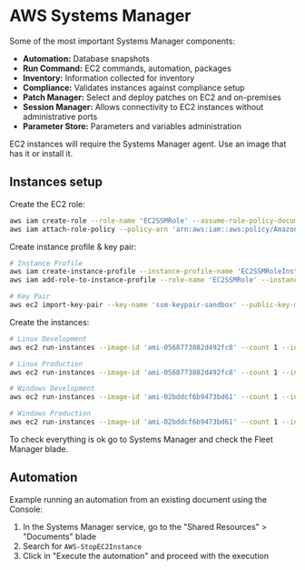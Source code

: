 # AWS Systems Manager

Some of the most important Systems Manager components:

- **Automation:** Database snapshots
- **Run Command:** EC2 commands, automation, packages
- **Inventory:** Information collected for inventory
- **Compliance:** Validates instances against compliance setup
- **Patch Manager:** Select and deploy patches on EC2 and on-premises
- **Session Manager:** Allows connectivity to EC2 instances without administrative ports
- **Parameter Store:** Parameters and variables administration

EC2 instances will require the Systems Manager agent. Use an image that has it or install it.

## Instances setup

Create the EC2 role:

```sh
aws iam create-role --role-name 'EC2SSMRole' --assume-role-policy-document 'file://trust-policy.json'
aws iam attach-role-policy --policy-arn 'arn:aws:iam::aws:policy/AmazonSSMManagedInstanceCore' --role-name 'EC2SSMRole'
```

Create instance profile & key pair:

```sh
# Instance Profile
aws iam create-instance-profile --instance-profile-name 'EC2SSMRoleInstanceProfile'
aws iam add-role-to-instance-profile --role-name 'EC2SSMRole' --instance-profile-name 'EC2SSMRoleInstanceProfile'

# Key Pair
aws ec2 import-key-pair --key-name 'ssm-keypair-sandbox' --public-key-material 'fileb://~/.ssh/id_rsa.pub'
```

Create the instances:

```sh
# Linux Development
aws ec2 run-instances --image-id 'ami-0568773882d492fc8' --count 1 --instance-type 't2.micro' --key-name 'ssm-keypair-sandbox' --iam-instance-profile 'Name=EC2SSMRoleInstanceProfile' --tag-specifications 'ResourceType=instance,Tags=[{Key=Name,Value=DevLinux}, {Key=Environment,Value=Development}]'

# Linux Production
aws ec2 run-instances --image-id 'ami-0568773882d492fc8' --count 1 --instance-type 't2.micro' --key-name 'ssm-keypair-sandbox' --iam-instance-profile 'Name=EC2SSMRoleInstanceProfile' --tag-specifications 'ResourceType=instance,Tags=[{Key=Name,Value=ProdLinux}, {Key=Environment,Value=Production}]'

# Windows Development
aws ec2 run-instances --image-id 'ami-02bddcf6b9473bd61' --count 1 --instance-type 't2.micro' --key-name 'ssm-keypair-sandbox' --iam-instance-profile 'Name=EC2SSMRoleInstanceProfile'  --tag-specifications 'ResourceType=instance,Tags=[{Key=Name,Value=DevWindows}, {Key=Environment,Value=Development}]'

# Windows Production
aws ec2 run-instances --image-id 'ami-02bddcf6b9473bd61' --count 1 --instance-type 't2.micro' --key-name 'ssm-keypair-sandbox' --iam-instance-profile 'Name=EC2SSMRoleInstanceProfile'  --tag-specifications 'ResourceType=instance,Tags=[{Key=Name,Value=ProdWindows}, {Key=Environment,Value=Production}]'
```

To check everything is ok go to Systems Manager and check the Fleet Manager blade.

## Automation

Example running an automation from an existing document using the Console:

1. In the Systems Manager service, go to the "Shared Resources" > "Documents" blade
2. Search for `AWS-StopEC2Instance`
3. Click in "Execute the automation" and proceed with the execution

